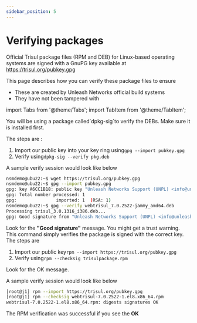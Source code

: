 ```yaml
---
sidebar_position: 5
---
```


# Verifying packages


Official Trisul package files (RPM and DEB) for Linux-based operating systems are signed with a GnuPG key available at https://trisul.org/pubkey.gpg

This page describes how you can verify these package files to ensure 

- These are created by Unleash Networks official build systems
- They have not been tampered with




import Tabs from '@theme/Tabs';
import TabItem from '@theme/TabItem'; 

<Tabs>
<TabItem value="deb" label="Ubuntu">
  You will be using a package called`dpkg-sig`to verify the DEBs. Make sure it is installed first.

  The steps are :

  1. Import our public key into your key ring using`gpg --import pubkey.gpg`
  2. Verify using`dpkg-sig --verify pkg.deb`

  A sample verify session would look like below

  ```bash
  nsmdemo@ubu22:~$ wget https://trisul.org/pubkey.gpg 
  nsmdemo@ubu22:~$ gpg --import pubkey.gpg 
  gpg: key A6CC1B18: public key "Unleash Networks Support (UNPL) <info@unleashnetworks.com>" imported
  gpg: Total number processed: 1
  gpg:               imported: 1  (RSA: 1)
  nsmdemo@ubu22:~$ gpg --verify webtrisul_7.0.2522-jammy_amd64.deb 
  Processing trisul_3.0.1316_i386.deb...
  gpg: Good signature from "Unleash Networks Support (UNPL) <info@unleashnetworks.com>" [unknown]
  ```

  Look for the **"Good signature"** message. You might get a trust warning. This command simply verifies the package is signed with the correct key.
  </TabItem>
  <TabItem value="rpm" label="CentOS/RHEL Uninstall" default>
  The steps are

  1. Import our public key`rpm --import https://trisul.org/pubkey.gpg`
  2. Verify using`rpm --checksig trisulpackage.rpm`

  Look for the OK message.

  A sample verify session would look like below

  ```bash
  [root@j1] rpm --import https://trisul.org/pubkey.gpg
  [root@j1] rpm --checksig webtrisul-7.0.2522-1.el8.x86_64.rpm
  webtrisul-7.0.2522-1.el8.x86_64.rpm: digests signatures OK
  ```

  The RPM verification was successful if you see the  **OK**
  </TabItem>
</Tabs>

